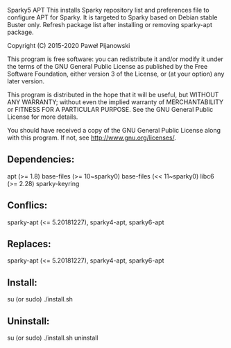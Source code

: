 Sparky5 APT
This installs Sparky repository list and preferences file to configure APT for Sparky. It is targeted to Sparky based on Debian stable Buster only. Refresh package list after installing or removing sparky-apt package.

Copyright (C) 2015-2020 Paweł Pijanowski

This program is free software: you can redistribute it and/or modify
it under the terms of the GNU General Public License as published by
the Free Software Foundation, either version 3 of the License, or
(at your option) any later version.

This program is distributed in the hope that it will be useful,
but WITHOUT ANY WARRANTY; without even the implied warranty of
MERCHANTABILITY or FITNESS FOR A PARTICULAR PURPOSE.  See the
GNU General Public License for more details.

You should have received a copy of the GNU General Public License
along with this program.  If not, see <http://www.gnu.org/licenses/>.

Dependencies:
-------------
apt (>= 1.8)
base-files (>= 10~sparky0)
base-files (<< 11~sparky0)
libc6 (>= 2.28)
sparky-keyring

Conflics:
-------------
sparky-apt (<= 5.20181227), sparky4-apt, sparky6-apt
 
Replaces:
-------------
sparky-apt (<= 5.20181227), sparky4-apt, sparky6-apt

Install:
-------------
su (or sudo) 
./install.sh

Uninstall:
-------------
su (or sudo)
./install.sh uninstall
